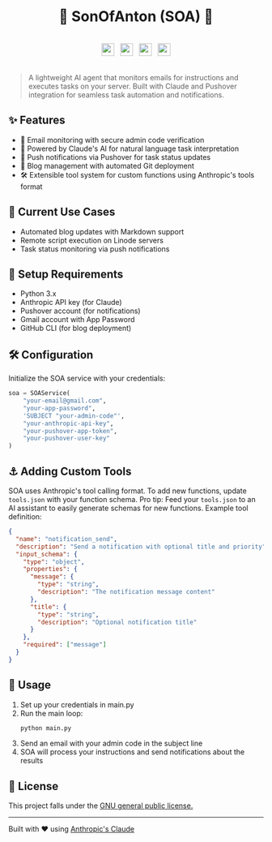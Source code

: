 <div align="center"><h1>🤖 SonOfAnton (SOA) 🤖</h1></div>

<br>
<div align="center">
  <img/ src="https://github.com/user-attachments/assets/b7ca8b8b-7840-4b1d-aa40-c081e15d3af2" height="25">&nbsp;&nbsp;
  <img/ src="https://github.com/user-attachments/assets/69c67088-dcaf-4074-aa70-8fc42cb5f018" height="25">&nbsp;&nbsp;
  <img/ src="https://github.com/user-attachments/assets/3cd1ab55-deda-4cdd-a21e-951d91bf3231" height="25">&nbsp;&nbsp;
  <img/ src="https://github.com/user-attachments/assets/aaac5885-8d01-4b17-a778-e67a6d98d74b" height="25">
</div>
<br>

> A lightweight AI agent that monitors emails for instructions and executes tasks on your server. Built with Claude and Pushover integration for seamless task automation and notifications.

## ✨ Features

- 📧 Email monitoring with secure admin code verification
- 🧠 Powered by Claude's AI for natural language task interpretation
- 📱 Push notifications via Pushover for task status updates
- 📝 Blog management with automated Git deployment
- 🛠️ Extensible tool system for custom functions using Anthropic's tools format

## 🏹 Current Use Cases

- Automated blog updates with Markdown support
- Remote script execution on Linode servers
- Task status monitoring via push notifications

## 🧱 Setup Requirements

- Python 3.x
- Anthropic API key (for Claude)
- Pushover account (for notifications)
- Gmail account with App Password
- GitHub CLI (for blog deployment)

## 🛠️ Configuration

Initialize the SOA service with your credentials:

```python
soa = SOAService(
    "your-email@gmail.com",
    "your-app-password",
    'SUBJECT "your-admin-code"',
    "your-anthropic-api-key",
    "your-pushover-app-token",
    "your-pushover-user-key"
)
```

## ⚓ Adding Custom Tools

SOA uses Anthropic's tool calling format. To add new functions, update `tools.json` with your function schema. Pro tip: Feed your `tools.json` to an AI assistant to easily generate schemas for new functions. Example tool definition:

```json
{
  "name": "notification_send",
  "description": "Send a notification with optional title and priority",
  "input_schema": {
    "type": "object",
    "properties": {
      "message": {
        "type": "string",
        "description": "The notification message content"
      },
      "title": {
        "type": "string",
        "description": "Optional notification title"
      }
    },
    "required": ["message"]
  }
}
```

## 🎠 Usage

1. Set up your credentials in main.py
2. Run the main loop:
   ```bash
   python main.py
   ```
3. Send an email with your admin code in the subject line
4. SOA will process your instructions and send notifications about the results

## 🎫 License
This project falls under the [GNU general public license.](https://github.com/mohsilas/clipycards/blob/main/LICENSE)

---
Built with ❤️ using [Anthropic's Claude](https://anthropic.com/claude)
